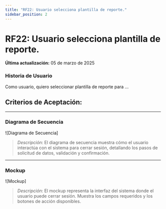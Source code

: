 ```yaml
---
title: "RF22: Usuario selecciona plantilla de reporte."  
sidebar_position: 2
---
```


# RF22: Usuario selecciona plantilla de reporte.

**Última actualización:** 05 de marzo de 2025

### Historia de Usuario

Como usuario, quiero seleccionar plantilla de reporte para ...

  **Criterios de Aceptación:**
  - 

---

### Diagrama de Secuencia

![Diagrama de Secuencia] 

> *Descripción*: El diagrama de secuencia muestra cómo el usuario interactúa con el sistema para cerrar sesión, detallando los pasos de solicitud de datos, validación y confirmación.

---

### Mockup

![Mockup]

> *Descripción*: El mockup representa la interfaz del sistema donde el usuario puede cerrar sesión. Muestra los campos requeridos y los botones de acción disponibles.
